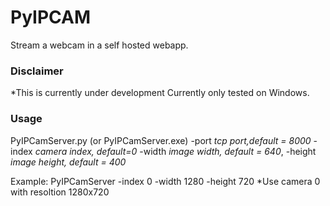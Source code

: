 # PyIPCAM

Stream a webcam in a self hosted webapp. 

### Disclaimer
*This is currently under development
Currently only tested on Windows.

### Usage
PyIPCamServer.py (or PyIPCamServer.exe) -port *tcp port,default = 8000* -index *camera index, default=0* -width *image width, default = 640*, -height *image height, default = 400*

Example:
PyIPCamServer -index 0 -width 1280 -height 720
*Use camera 0 with resoltion 1280x720
